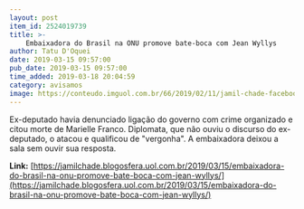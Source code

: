```yaml
---
layout: post
item_id: 2524019739
title: >-
    Embaixadora do Brasil na ONU promove bate-boca com Jean Wyllys
author: Tatu D'Oquei
date: 2019-03-15 09:57:00
pub_date: 2019-03-15 09:57:00
time_added: 2019-03-18 20:04:59
category: avisamos
image: https://conteudo.imguol.com.br/66/2019/02/11/jamil-chade-facebook-1549911067141_956x500.png
---
```


Ex-deputado havia denunciado ligação do governo com crime organizado e citou morte de Marielle Franco. Diplomata, que não ouviu o discurso do ex-deputado, o atacou e qualificou de "vergonha". A embaixadora deixou a sala sem ouvir sua resposta. 

**Link:** [https://jamilchade.blogosfera.uol.com.br/2019/03/15/embaixadora-do-brasil-na-onu-promove-bate-boca-com-jean-wyllys/](https://jamilchade.blogosfera.uol.com.br/2019/03/15/embaixadora-do-brasil-na-onu-promove-bate-boca-com-jean-wyllys/)

